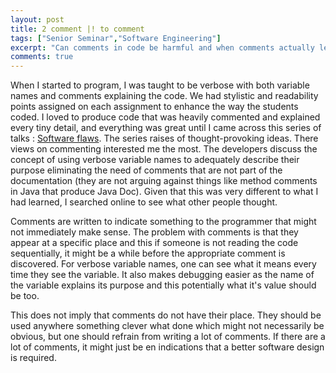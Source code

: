 ```yaml
---
layout: post
title: 2 comment |! to comment
tags: ["Senior Seminar","Software Engineering"]
excerpt: "Can comments in code be harmful and when comments actually lead to bad coding practices"
comments: true
---
```


When I started to program, I was taught to be verbose with both variable names and comments explaining the code. We had stylistic and readability points assigned on each assignment to enhance the way the students coded. I loved to produce code that was heavily commented and explained every tiny detail, and everything was great until I came across this series of talks : [Software flaws](https://www.youtube.com/playlist?list=PLOU2XLYxmsIJ7HGm2bv20QrtwcWemSRCI). The series raises of thought-provoking ideas. There views on commenting interested me the most. The developers discuss the concept of using verbose variable names to adequately describe their purpose eliminating the need of comments that are not part of the documentation (they are not arguing against things like method comments in Java that produce Java Doc). Given that this was very different to what I had learned, I searched online to see what other people thought.

Comments are written to indicate something to the programmer that might not immediately make sense. The problem with comments is that they appear at a specific place and this if someone is not reading the code sequentially, it might be a while before the appropriate comment is discovered. For verbose variable names, one can see what it means every time they see the variable. It also makes debugging easier as the name of the variable explains its purpose and this potentially what it's value should be too.

This does not imply that comments do not have their place. They should be used anywhere something clever what done which might not necessarily be obvious, but one should refrain from writing a lot of comments. If there are a lot of comments, it might just be en indications that a better
software design is required.
